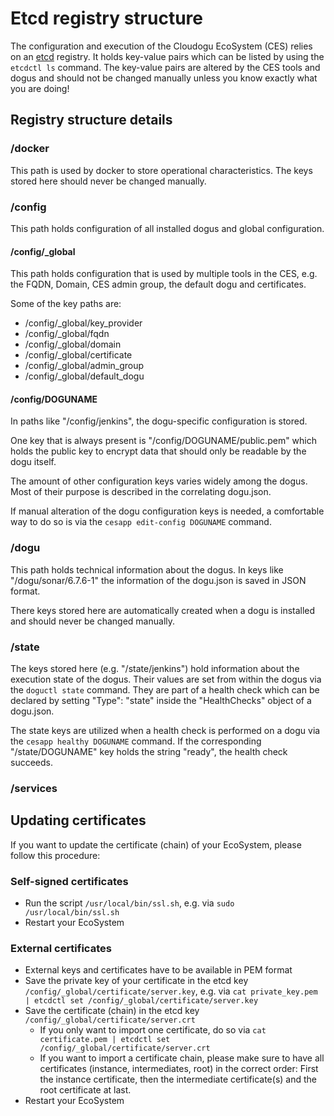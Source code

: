 # Etcd registry structure

The configuration and execution of the Cloudogu EcoSystem (CES) relies on an [etcd](https://coreos.com/etcd/) registry. It holds key-value pairs which can be listed by using the `etcdctl ls` command. The key-value pairs are altered by the CES tools and dogus and should not be changed manually unless you know exactly what you are doing!

## Registry structure details

### /docker

This path is used by docker to store operational characteristics. The keys stored here should never be changed manually.

### /config

This path holds configuration of all installed dogus and global configuration.

#### /config/_global

This path holds configuration that is used by multiple tools in the CES, e.g. the FQDN, Domain, CES admin group, the default dogu and certificates.

Some of the key paths are:

- /config/_global/key_provider
- /config/_global/fqdn
- /config/_global/domain
- /config/_global/certificate
- /config/_global/admin_group
- /config/_global/default_dogu

#### /config/DOGUNAME

In paths like "/config/jenkins", the dogu-specific configuration is stored.

One key that is always present is "/config/DOGUNAME/public.pem" which holds the public key to encrypt data that should only be readable by the dogu itself.

The amount of other configuration keys varies widely among the dogus. Most of their purpose is described in the correlating dogu.json.

If manual alteration of the dogu configuration keys is needed, a comfortable way to do so is via the `cesapp edit-config DOGUNAME` command.

### /dogu

This path holds technical information about the dogus. In keys like "/dogu/sonar/6.7.6-1" the information of the dogu.json is saved in JSON format.

There keys stored here are automatically created when a dogu is installed and should never be changed manually.

### /state

The keys stored here (e.g. "/state/jenkins") hold information about the execution state of the dogus. Their values are set from within the dogus via the `doguctl state` command. They are part of a health check which can be declared by setting "Type": "state" inside the "HealthChecks" object of a dogu.json.

The state keys are utilized when a health check is performed on a dogu via the `cesapp healthy DOGUNAME` command. If the corresponding "/state/DOGUNAME" key holds the string "ready", the health check succeeds.

### /services


## Updating certificates

If you want to update the certificate (chain) of your EcoSystem, please follow this procedure:

### Self-signed certificates

- Run the script `/usr/local/bin/ssl.sh`, e.g. via `sudo /usr/local/bin/ssl.sh`
- Restart your EcoSystem

### External certificates
- External keys and certificates have to be available in PEM format
- Save the private key of your certificate in the etcd key `/config/_global/certificate/server.key`, e.g. via `cat private_key.pem | etcdctl set /config/_global/certificate/server.key`
- Save the certificate (chain) in the etcd key `/config/_global/certificate/server.crt`
   - If you only want to import one certificate, do so via `cat certificate.pem | etcdctl set /config/_global/certificate/server.crt`
   - If you want to import a certificate chain, please make sure to have all certificates (instance, intermediates, root) in the correct order: First the instance certificate, then the intermediate certificate(s) and the root certificate at last.
- Restart your EcoSystem
